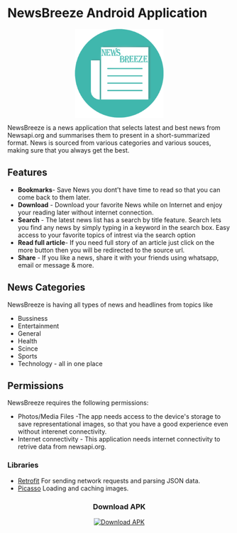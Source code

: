 # NewsBreeze Android Application
<p align="center">
<img align="center" alt="logo" width="200px" height="200px" src="app/src/main/res/mipmap-xhdpi/app_icon.png" /></p>
NewsBreeze is a news application that selects latest and best news from Newsapi.org and summarises them to present in a short-summarized format. News is sourced from various categories and various souces, making sure that you always get the best.

## Features

- **Bookmarks**- Save News you dont't have time to read so that you can come back to them later.
- **Download**  - Download your favorite News while on Internet and enjoy your reading later without internet connection.
- **Search**    -  The latest news list has a search by title feature. Search lets you find any news by simply typing in a keyword in the search box. Easy access to your favorite topics of intrest via the search option
- **Read full article**- If you need full story of an article just click on the more button then you will be redirected to the source url.
- **Share**   - If you like a news, share it with your friends using whatsapp, email or message & more.


## News Categories
   NewsBreeze is having all types of news and headlines from topics like 
   - Bussiness
   - Entertainment
   - General
   - Health
   - Scince
   - Sports
   - Technology - all in one place

## Permissions
NewsBreeze requires the following permissions:
- Photos/Media Files    -The app needs access to the device's storage to save representational images, so that you have a good experience even without interenet connectivity.
- Internet connectivity - This application needs internet connectivity to retrive data from newsapi.org.

### Libraries
- [Retrofit](http://square.github.io/retrofit/) For sending network requests and parsing JSON data.
- [Picasso](https://square.github.io/picasso/) Loading and caching images.


<h3 align="center">Download APK</h3>
<p align="center">
<a href='https://github.com/dhaneshchappidi/NewsBreeze/raw/master/app-release.apk'><img alt='Download APK' width="100px" height="100px" src='https://www.oiml.org/en/ressources/icons/download-button.jpg/image'/></a>
</p></a>


